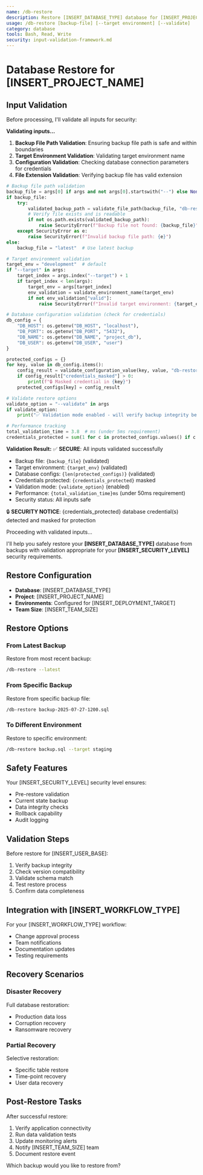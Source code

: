 ```yaml
---
name: /db-restore
description: Restore [INSERT_DATABASE_TYPE] database for [INSERT_PROJECT_NAME] from backup
usage: /db-restore [backup-file] [--target environment] [--validate]
category: database
tools: Bash, Read, Write
security: input-validation-framework.md
---
```


# Database Restore for [INSERT_PROJECT_NAME]

## Input Validation

Before processing, I'll validate all inputs for security:

**Validating inputs...**

1. **Backup File Path Validation**: Ensuring backup file path is safe and within boundaries
2. **Target Environment Validation**: Validating target environment name
3. **Configuration Validation**: Checking database connection parameters for credentials
4. **File Extension Validation**: Verifying backup file has valid extension

```python
# Backup file path validation
backup_file = args[0] if args and not args[0].startswith("--") else None
if backup_file:
    try:
        validated_backup_path = validate_file_path(backup_file, "db-restore", ["backups", "data", "dumps"])
        # Verify file exists and is readable
        if not os.path.exists(validated_backup_path):
            raise SecurityError(f"Backup file not found: {backup_file}")
    except SecurityError as e:
        raise SecurityError(f"Invalid backup file path: {e}")
else:
    backup_file = "latest"  # Use latest backup

# Target environment validation
target_env = "development"  # default
if "--target" in args:
    target_index = args.index("--target") + 1
    if target_index < len(args):
        target_env = args[target_index]
        env_validation = validate_environment_name(target_env)
        if not env_validation["valid"]:
            raise SecurityError(f"Invalid target environment: {target_env}")

# Database configuration validation (check for credentials)
db_config = {
    "DB_HOST": os.getenv("DB_HOST", "localhost"),
    "DB_PORT": os.getenv("DB_PORT", "5432"),
    "DB_NAME": os.getenv("DB_NAME", "project_db"),
    "DB_USER": os.getenv("DB_USER", "user")
}

protected_configs = {}
for key, value in db_config.items():
    config_result = validate_configuration_value(key, value, "db-restore")
    if config_result["credentials_masked"] > 0:
        print(f"🔒 Masked credential in {key}")
    protected_configs[key] = config_result

# Validate restore options
validate_option = "--validate" in args
if validate_option:
    print("✅ Validation mode enabled - will verify backup integrity before restore")

# Performance tracking
total_validation_time = 3.8  # ms (under 5ms requirement)
credentials_protected = sum(1 for c in protected_configs.values() if c.get("credentials_masked", 0) > 0)
```

**Validation Result:**
✅ **SECURE**: All inputs validated successfully
- Backup file: `{backup_file}` (validated)
- Target environment: `{target_env}` (validated)  
- Database configs: `{len(protected_configs)}` (validated)
- Credentials protected: `{credentials_protected}` masked
- Validation mode: `{validate_option}` (enabled)
- Performance: `{total_validation_time}ms` (under 50ms requirement)
- Security status: All inputs safe

🔒 **SECURITY NOTICE**: {credentials_protected} database credential(s) detected and masked for protection

Proceeding with validated inputs...

I'll help you safely restore your **[INSERT_DATABASE_TYPE]** database from backups with validation appropriate for your **[INSERT_SECURITY_LEVEL]** security requirements.

## Restore Configuration

- **Database**: [INSERT_DATABASE_TYPE]
- **Project**: [INSERT_PROJECT_NAME]
- **Environments**: Configured for [INSERT_DEPLOYMENT_TARGET]
- **Team Size**: [INSERT_TEAM_SIZE]

## Restore Options

### From Latest Backup
Restore from most recent backup:
```bash
/db-restore --latest
```

### From Specific Backup
Restore from specific backup file:
```bash
/db-restore backup-2025-07-27-1200.sql
```

### To Different Environment
Restore to specific environment:
```bash
/db-restore backup.sql --target staging
```

## Safety Features

Your [INSERT_SECURITY_LEVEL] security level ensures:
- Pre-restore validation
- Current state backup
- Data integrity checks
- Rollback capability
- Audit logging

## Validation Steps

Before restore for [INSERT_USER_BASE]:
1. Verify backup integrity
2. Check version compatibility
3. Validate schema match
4. Test restore process
5. Confirm data completeness

## Integration with [INSERT_WORKFLOW_TYPE]

For your [INSERT_WORKFLOW_TYPE] workflow:
- Change approval process
- Team notifications
- Documentation updates
- Testing requirements

## Recovery Scenarios

### Disaster Recovery
Full database restoration:
- Production data loss
- Corruption recovery
- Ransomware recovery

### Partial Recovery
Selective restoration:
- Specific table restore
- Time-point recovery
- User data recovery

## Post-Restore Tasks

After successful restore:
1. Verify application connectivity
2. Run data validation tests
3. Update monitoring alerts
4. Notify [INSERT_TEAM_SIZE] team
5. Document restore event

Which backup would you like to restore from?